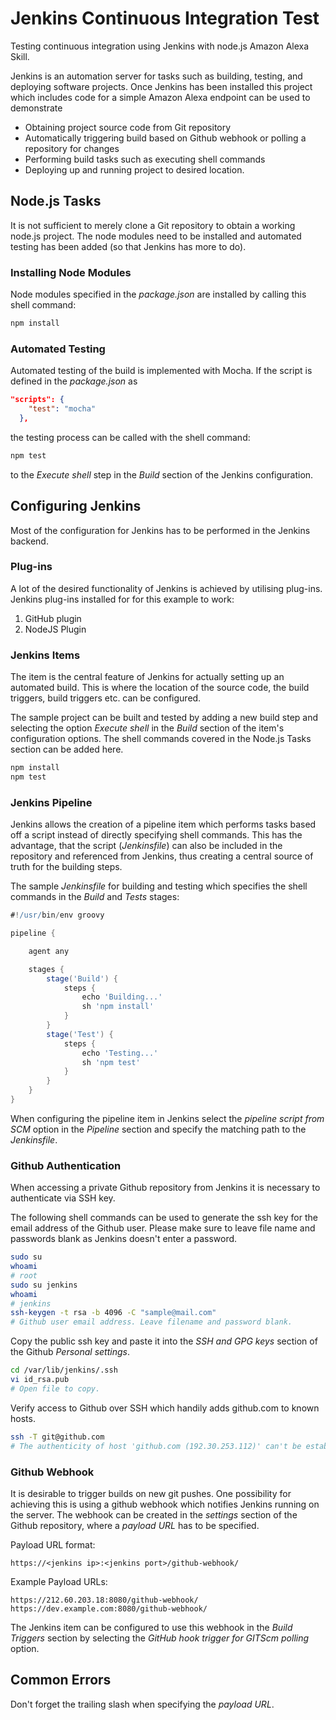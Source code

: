 # Jenkins Continuous Integration Test
Testing continuous integration using Jenkins with node.js Amazon Alexa Skill.

Jenkins is an automation server for tasks such as building, testing, and deploying software projects. Once Jenkins has been installed this project which includes code for a simple Amazon Alexa endpoint can be used to demonstrate

* Obtaining project source code from Git repository
* Automatically triggering build based on Github webhook or polling a repository for changes
* Performing build tasks such as executing shell commands
* Deploying up and running project to desired location.

## Node.js Tasks

It is not sufficient to merely clone a Git repository to obtain a working node.js project. The node modules need to be installed and automated testing has been added (so that Jenkins has more to do).

### Installing Node Modules

Node modules specified in the _package.json_ are installed by calling this shell command:

```sh
npm install
```

### Automated Testing

Automated testing of the build is implemented with Mocha.
If the script is defined in the _package.json_ as
```json
"scripts": {
    "test": "mocha"
  },
```
the testing process can be called with the shell command:
```sh
npm test
```
to the _Execute shell_ step in the _Build_ section of the Jenkins configuration.

## Configuring Jenkins

Most of the configuration for Jenkins has to be performed in the Jenkins backend.

### Plug-ins

A lot of the desired functionality of Jenkins is achieved by utilising plug-ins.
Jenkins plug-ins installed for for this example to work:
1. GitHub plugin
2. NodeJS Plugin 

### Jenkins Items

The item is the central feature of Jenkins for actually setting up an automated build.
This is where the location of the source code, the build triggers, build triggers etc. can be configured.

The sample project can be built and tested by adding a new build step and selecting the option _Execute shell_ in the _Build_ section of the item's configuration options. The shell commands covered in the Node.js Tasks section can be added here.
```sh
npm install
npm test
```

### Jenkins Pipeline

Jenkins allows the creation of a pipeline item which performs tasks based off a script instead of directly specifying shell commands.
This has the advantage, that the script (_Jenkinsfile_) can also be included in the repository and referenced from Jenkins, thus creating a central source of truth for the building steps.

The sample _Jenkinsfile_ for building and testing which specifies the shell commands in the _Build_ and _Tests_ stages:
```groovy
#!/usr/bin/env groovy

pipeline {

    agent any

    stages {
        stage('Build') {
            steps {
                echo 'Building...'
                sh 'npm install'
            }
        }
        stage('Test') {
            steps {
                echo 'Testing...'
                sh 'npm test'
            }
        }
    }
}
```
When configuring the pipeline item in Jenkins select the _pipeline script from SCM_ option in the _Pipeline_ section and specify the matching path to the _Jenkinsfile_.

### Github Authentication

When accessing a private Github repository from Jenkins it is necessary to authenticate via SSH key.

The following shell commands can be used to generate the ssh key for the email address of the Github user.
Please make sure to leave file name and passwords blank as Jenkins doesn't enter a password.
```sh
sudo su
whoami
# root
sudo su jenkins
whoami
# jenkins
ssh-keygen -t rsa -b 4096 -C "sample@mail.com"
# Github user email address. Leave filename and password blank.
```
Copy the public ssh key and paste it into the _SSH and GPG keys_ section of the Github _Personal settings_.
```sh
cd /var/lib/jenkins/.ssh
vi id_rsa.pub
# Open file to copy.
```
Verify access to Github over SSH which handily adds github.com to known hosts.
```sh
ssh -T git@github.com
# The authenticity of host 'github.com (192.30.253.112)' can't be established...
```

### Github Webhook

It is desirable to trigger builds on new git pushes.
One possibility for achieving this is using a github webhook which notifies Jenkins running on the server.
The webhook can be created in the _settings_ section of the Github repository, where a _payload URL_ has to be specified.

Payload URL format:
```
https://<jenkins ip>:<jenkins port>/github-webhook/
```

Example Payload URLs:
```
https://212.60.203.18:8080/github-webhook/
https://dev.example.com:8080/github-webhook/
```
The Jenkins item can be configured to use this webhook in the _Build Triggers_ section by selecting the _GitHub hook trigger for GITScm polling_ option.








## Common Errors

Don't forget the trailing slash when specifying the _payload URL_.
